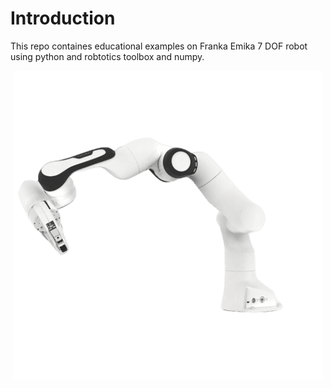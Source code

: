 # Introduction
This repo containes educational examples on Franka Emika 7 DOF robot using python and robtotics toolbox and numpy. 


<p align="center">
  <img src="HW1/img/banda.png" alt="Panda"/>
</p>




